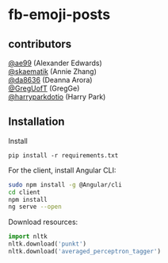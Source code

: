 # fb-emoji-posts

## contributors
[@ae99](https://github.com/ae99) (Alexander Edwards)<br>
[@skaematik](https://github.com/skaematik) (Annie Zhang)<br>
[@da8636](https://github.com/da8636) (Deanna Arora)<br>
[@GregUofT](https://github.com/GregUofT) (GregGe)<br>
[@harryparkdotio](https://github.com/harryparkdotio) (Harry Park)

## Installation 
Install 
```shell
pip install -r requirements.txt
```


For the client, install Angular CLI: 
```bash
sudo npm install -g @Angular/cli
cd client
npm install
ng serve --open
```


Download resources: 
```python
import nltk 
nltk.download('punkt')
nltk.download('averaged_perceptron_tagger')
```
